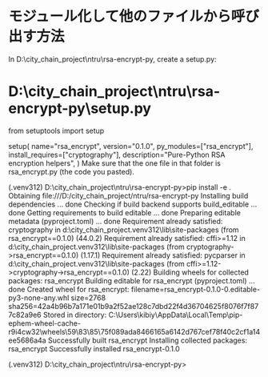 # モジュール化して他のファイルから呼び出す方法
In D:\city_chain_project\ntru\rsa-encrypt-py\, create a setup.py:

# D:\city_chain_project\ntru\rsa-encrypt-py\setup.py
from setuptools import setup

setup(
    name="rsa_encrypt",
    version="0.1.0",
    py_modules=["rsa_encrypt"],
    install_requires=["cryptography"],
    description="Pure-Python RSA encryption helpers",
)
Make sure that the one file in that folder is rsa_encrypt.py (the code you pasted).


(.venv312) D:\city_chain_project\ntru\rsa-encrypt-py>pip install -e .
Obtaining file:///D:/city_chain_project/ntru/rsa-encrypt-py
  Installing build dependencies ... done
  Checking if build backend supports build_editable ... done
  Getting requirements to build editable ... done
  Preparing editable metadata (pyproject.toml) ... done
Requirement already satisfied: cryptography in d:\city_chain_project\.venv312\lib\site-packages (from rsa_encrypt==0.1.0) (44.0.2)
Requirement already satisfied: cffi>=1.12 in d:\city_chain_project\.venv312\lib\site-packages (from cryptography->rsa_encrypt==0.1.0) (1.17.1)
Requirement already satisfied: pycparser in d:\city_chain_project\.venv312\lib\site-packages (from cffi>=1.12->cryptography->rsa_encrypt==0.1.0) (2.22)
Building wheels for collected packages: rsa_encrypt
  Building editable for rsa_encrypt (pyproject.toml) ... done
  Created wheel for rsa_encrypt: filename=rsa_encrypt-0.1.0-0.editable-py3-none-any.whl size=2768 sha256=42a4b96b7a171e01b9a2f52ae128c7dbd22f4d36704625f8076f7f877c82a9e6
  Stored in directory: C:\Users\kibiy\AppData\Local\Temp\pip-ephem-wheel-cache-r9i4cw32\wheels\59\83\85\75f089ada8466165a6142d767cef78f40c2cf1a14ee5686a4a
Successfully built rsa_encrypt
Installing collected packages: rsa_encrypt
Successfully installed rsa_encrypt-0.1.0

(.venv312) D:\city_chain_project\ntru\rsa-encrypt-py>